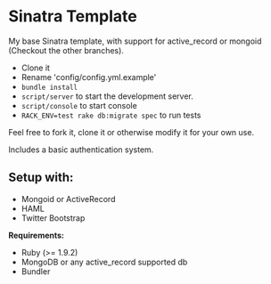 Sinatra Template
================

My base Sinatra template, with support for active_record or mongoid (Checkout the other branches).

* Clone it
* Rename 'config/config.yml.example'
* `bundle install`
* `script/server` to start the development server.
* `script/console` to start console
* `RACK_ENV=test rake db:migrate spec` to run tests

Feel free to fork it, clone it or otherwise modify it for your own use.

Includes a basic authentication system.

Setup with:
------
* Mongoid or ActiveRecord
* HAML
* Twitter Bootstrap

__Requirements:__

* Ruby (>= 1.9.2)
* MongoDB or any active_record supported db
* Bundler
